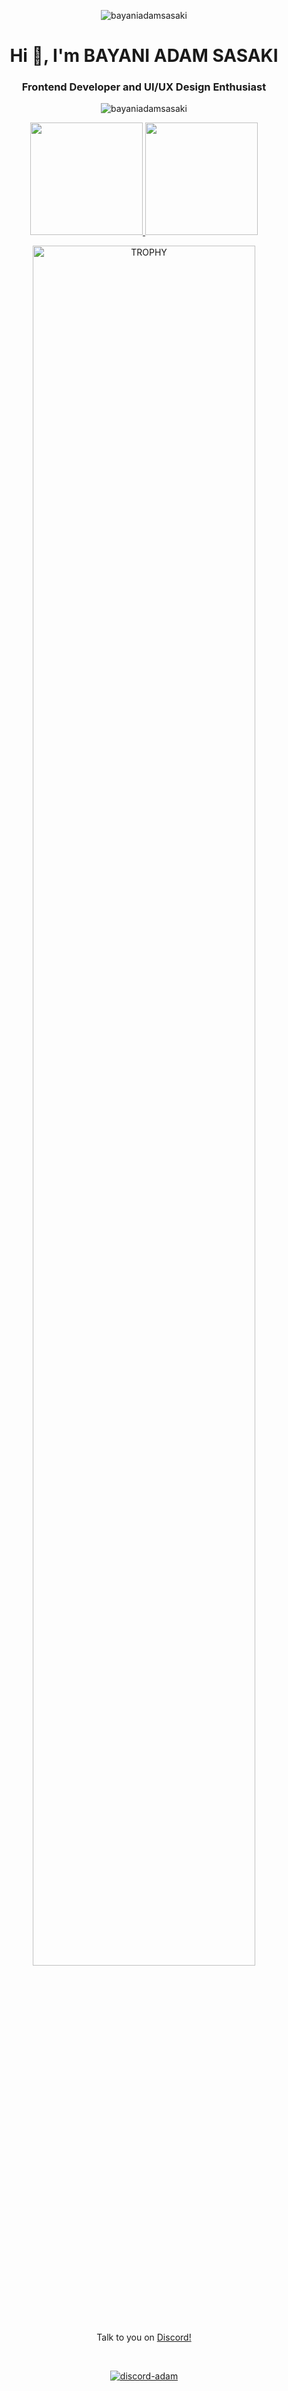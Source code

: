 <p align="center"> <img src="https://raw.githubusercontent.com/halfrost/halfrost/master/icons/header_.png" alt="bayaniadamsasaki" /> </p>
<h1 align="center">Hi 👋, I'm BAYANI ADAM SASAKI</h1>
<h3 align="center">Frontend Developer and UI/UX Design Enthusiast</h3>

<p align="center"> <img src="https://komarev.com/ghpvc/?username=bayaniadamsasaki&label=Profile%20views&color=0e75b6&style=flat" alt="bayaniadamsasaki" /> </p>

</p>

<p align="center">
<a href="https://github.com/AVS1508">
  <img height="180em" src="https://github-readme-stats-eight-theta.vercel.app/api?username=bayaniadamsasaki&show_icons=true&theme=algolia&include_all_commits=true&count_private=true"/>
  <img height="180em" src="https://github-readme-stats-eight-theta.vercel.app/api/top-langs/?username=bayaniadamsasaki&layout=compact&langs_count=8&theme=algolia"/>
</a>
</p>

<div align="center">
  <a href="https://github.com/ryo-ma/github-profile-trophy" title="Go to Source">
      <img align="center" width="84%" src="https://github-profile-trophy.vercel.app/?username=bayaniadamsasaki&theme=radical&row=1&column=7&margin-h=15&margin-w=5&no-bg=true" alt="TROPHY" />
  </a>
</div>

<br><br>

<p align="center">Talk to you on <a href="https://discord.gg/sasakikojiro07_" target="_blank" rel="noreferrer">Discord!</a></p>

<br>

<p align="center">
  <a href="https://discord.com/users/498837078919086090" target="_blank" rel="noreferrer">
    <img src="https://lanyard.cnrad.dev/api/498837078919086090" alt="discord-adam" />
  </a>
</p>


